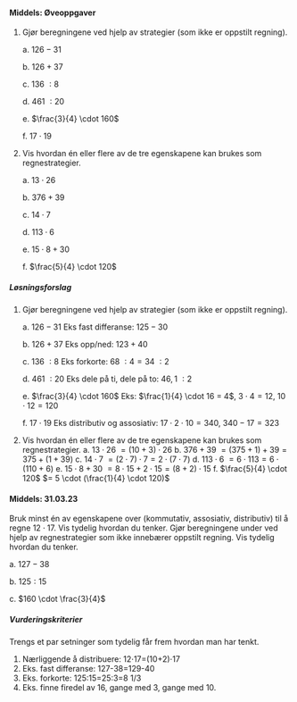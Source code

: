 
#### Middels:  Øveoppgaver

1. Gjør beregningene ved hjelp av strategier (som ikke er oppstilt
   regning).

   a. $126 - 31$

   b. $126 + 37$

   c. $136\ :8$

   d. $461\ :20$

   e. $\frac{3}{4} \cdot 160$

   f. $17 \cdot 19$

2. Vis hvordan én eller flere av de tre egenskapene kan brukes som
   regnestrategier.

   a. $13 \cdot 26$

   b. $376 + 39$

   c. $14 \cdot 7$

   d. $113 \cdot 6$

   e. $15 \cdot 8 + 30$

   f. $\frac{5}{4} \cdot 120$

##### Løsningsforslag

1. Gjør beregningene ved hjelp av strategier (som ikke er oppstilt
   regning).

   a. $126 - 31$ Eks fast differanse: $125 - 30$

   b. $126 + 37$ Eks opp/ned: $123 + 40$

   c. $136\ :8$ Eks forkorte: $68\ :4 = 34\ :2$

   d. $461\ :20$ Eks dele på ti, dele på to: $46,1\ :2$

   e. $\frac{3}{4} \cdot 160$ Eks: $\frac{1}{4} \cdot 16 = 4$,
   $3 \cdot 4 = 12$, $10 \cdot 12 = 120$

   f. $17 \cdot 19$ Eks distributiv og assosiativ:
   $17 \cdot 2 \cdot 10 = 340$, $340 - 17 = 323$

2. Vis hvordan én eller flere av de tre egenskapene kan brukes som
   regnestrategier.
   a. $13 \cdot 26$ $= (10 + 3) \cdot 26$
   b. $376 + 39$ $= (375 + 1) + 39 = 375 + (1 + 39)$
   c. $14 \cdot 7$ $= (2 \cdot 7) \cdot 7 = 2 \cdot (7 \cdot 7)$
   d. $113 \cdot 6$ $= 6 \cdot 113 = 6 \cdot (110 + 6)$
   e. $15 \cdot 8 + 30$ $= 8 \cdot 15 + 2 \cdot 15 = (8 + 2) \cdot 15$
   f. $\frac{5}{4} \cdot 120$ $= 5 \cdot (\frac{1}{4} \cdot 120)$


#### Middels:  31.03.23

Bruk minst én av egenskapene over (kommutativ, assosiativ, distributiv) til å regne $12 \cdot 17$. Vis tydelig hvordan du tenker.
Gjør beregningene under ved hjelp av regnestrategier som ikke innebærer oppstilt regning. Vis tydelig hvordan du tenker.

a. $127 - 38$

b. $125 : 15$

c. $160 \cdot \frac{3}{4}$

##### Vurderingskriterier

Trengs et par setninger som tydelig får frem hvordan man har tenkt.

1. Nærliggende å distribuere: 12⋅17=(10+2)⋅17
2. Eks. fast differanse: 127-38=129-40
3. Eks. forkorte: 125∶15=25∶3=8 1/3
4. Eks. finne firedel av 16, gange med 3, gange med 10.

